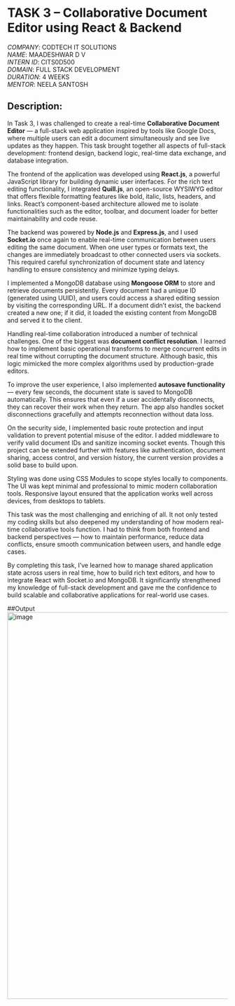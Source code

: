# TASK 3 – Collaborative Document Editor using React & Backend

*COMPANY*: CODTECH IT SOLUTIONS  
*NAME*: MAADESHWAR D V  
*INTERN ID*: CITS0D500  
*DOMAIN*: FULL STACK DEVELOPMENT  
*DURATION*: 4 WEEKS  
*MENTOR*: NEELA SANTOSH  

## Description:

In Task 3, I was challenged to create a real-time **Collaborative Document Editor** — a full-stack web application inspired by tools like Google Docs, where multiple users can edit a document simultaneously and see live updates as they happen. This task brought together all aspects of full-stack development: frontend design, backend logic, real-time data exchange, and database integration.

The frontend of the application was developed using **React.js**, a powerful JavaScript library for building dynamic user interfaces. For the rich text editing functionality, I integrated **Quill.js**, an open-source WYSIWYG editor that offers flexible formatting features like bold, italic, lists, headers, and links. React’s component-based architecture allowed me to isolate functionalities such as the editor, toolbar, and document loader for better maintainability and code reuse.

The backend was powered by **Node.js** and **Express.js**, and I used **Socket.io** once again to enable real-time communication between users editing the same document. When one user types or formats text, the changes are immediately broadcast to other connected users via sockets. This required careful synchronization of document state and latency handling to ensure consistency and minimize typing delays.

I implemented a MongoDB database using **Mongoose ORM** to store and retrieve documents persistently. Every document had a unique ID (generated using UUID), and users could access a shared editing session by visiting the corresponding URL. If a document didn’t exist, the backend created a new one; if it did, it loaded the existing content from MongoDB and served it to the client.

Handling real-time collaboration introduced a number of technical challenges. One of the biggest was **document conflict resolution**. I learned how to implement basic operational transforms to merge concurrent edits in real time without corrupting the document structure. Although basic, this logic mimicked the more complex algorithms used by production-grade editors.

To improve the user experience, I also implemented **autosave functionality** — every few seconds, the document state is saved to MongoDB automatically. This ensures that even if a user accidentally disconnects, they can recover their work when they return. The app also handles socket disconnections gracefully and attempts reconnection without data loss.

On the security side, I implemented basic route protection and input validation to prevent potential misuse of the editor. I added middleware to verify valid document IDs and sanitize incoming socket events. Though this project can be extended further with features like authentication, document sharing, access control, and version history, the current version provides a solid base to build upon.

Styling was done using CSS Modules to scope styles locally to components. The UI was kept minimal and professional to mimic modern collaboration tools. Responsive layout ensured that the application works well across devices, from desktops to tablets.

This task was the most challenging and enriching of all. It not only tested my coding skills but also deepened my understanding of how modern real-time collaborative tools function. I had to think from both frontend and backend perspectives — how to maintain performance, reduce data conflicts, ensure smooth communication between users, and handle edge cases.

By completing this task, I’ve learned how to manage shared application state across users in real time, how to build rich text editors, and how to integrate React with Socket.io and MongoDB. It significantly strengthened my knowledge of full-stack development and gave me the confidence to build scalable and collaborative applications for real-world use cases.

##Output
<img width="1919" height="884" alt="image" src="https://github.com/user-attachments/assets/f0234b1c-03a1-45a6-9548-4bd3a522926d" />

